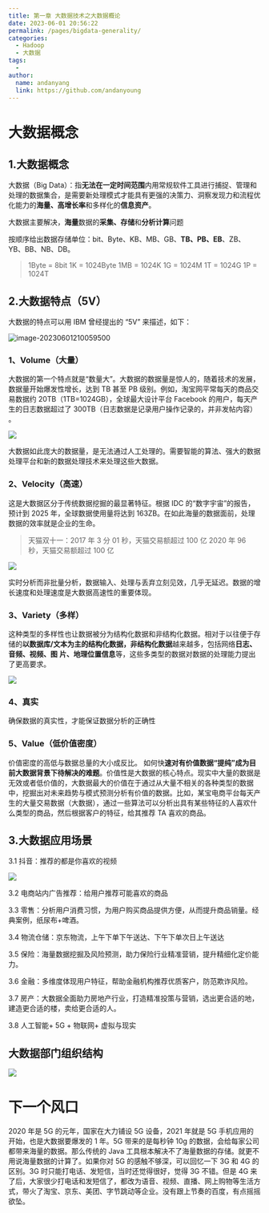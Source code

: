 ```yaml
---
title: 第一章 大数据技术之大数据概论
date: 2023-06-01 20:56:22
permalink: /pages/bigdata-generality/
categories:
  - Hadoop
  - 大数据
tags:
  -
author:
  name: andanyang
  link: https://github.com/andanyoung
---
```


# 大数据概念

## 1.大数据概念

大数据（Big Data）：指**无法在一定时间范围**内用常规软件工具进行捕捉、管理和处理的数据集合，是需要新处理模式才能具有更强的决策力、洞察发现力和流程优化能力的**海量、高增长率**和多样化的**信息资产**。

大数据主要解决，**海量**数据的**采集、存储**和**分析计算**问题

按顺序给出数据存储单位：bit、Byte、KB、MB、GB、**TB、PB、EB**、ZB、YB、BB、NB、DB。

> 1Byte = 8bit 1K = 1024Byte 1MB = 1024K
> 1G = 1024M 1T = 1024G 1P = 1024T

## 2.大数据特点（5V）

大数据的特点可以用 IBM 曾经提出的 “5V” 来描述，如下：

![image-20230601210059500](../.vuepress/public/Hadoop/image-20230601210059500.png)

### 1、Volume（大量）

大数据的第一个特点就是“数量大”。大数据的数据量是惊人的，随着技术的发展，数据量开始爆发性增长，达到 TB 甚至 PB 级别。例如，淘宝网平常每天的商品交易数据约 20TB（1TB=1024GB），全球最大设计平台 Facebook 的用户，每天产生的日志数据超过了 300TB（日志数据是记录用户操作记录的，并非发帖内容） 。

![](../.vuepress/public/Hadoop/c6335a8f73607274ddd5987e9c28778a.png)

大数据如此庞大的数据量，是无法通过人工处理的。需要智能的算法、强大的数据处理平台和新的数据处理技术来处理这些大数据。

### 2、Velocity（高速）

这是大数据区分于传统数据挖掘的最显著特征。根据 IDC 的“数字宇宙”的报告，预计到 2025 年，全球数据使用量将达到 163ZB。在如此海量的数据面前，处理数据的效率就是企业的生命。

> 天猫双十一：2017 年 3 分 01 秒，天猫交易额超过 100 亿
> 2020 年 96 秒，天猫交易额超过 100 亿

![](../.vuepress/public/Hadoop/2c47eb44310b14789a1f345782eaa88c.png)

实时分析而非批量分析，数据输入、处理与丢弃立刻见效，几乎无延迟。数据的增长速度和处理速度是大数据高速性的重要体现。

### 3、Variety（多样）

这种类型的多样性也让数据被分为结构化数据和非结构化数据。相对于以往便于存储的**以数据库/文本为主的结构化数据，非结构化数据**越来越多，包括网络**日志、音频、视频、图**
**片、地理位置信息**等，这些多类型的数据对数据的处理能力提出了更高要求。

![](../.vuepress/public/Hadoop/f0367973741efce40c26866bd16c9664.png)

### 4、真实

确保数据的真实性，才能保证数据分析的正确性

### 5、Value（低价值密度）

价值密度的高低与数据总量的大小成反比。 如何快**速对有价值数据“提纯”成为目前大数据背景下待解决的难题**。价值性是大数据的核心特点。现实中大量的数据是无效或者低价值的，大数据最大的价值在于通过从大量不相关的各种类型的数据中，挖掘出对未来趋势与模式预测分析有价值的数据。比如，某宝电商平台每天产生的大量交易数据（大数据），通过一些算法可以分析出具有某些特征的人喜欢什么类型的商品，然后根据客户的特征，给其推荐 TA 喜欢的商品。

## 3.大数据应用场景

3.1 抖音：推荐的都是你喜欢的视频

![](../.vuepress/public/Hadoop/427ecba1813c53a131cd7bcbb1c49dc9.png)

3.2 电商站内广告推荐：给用户推荐可能喜欢的商品

3.3 零售：分析用户消费习惯，为用户购买商品提供方便，从而提升商品销量。经典案例，纸尿布+啤酒。

3.4 物流仓储：京东物流，上午下单下午送达、下午下单次日上午送达

3.5 保险：海量数据挖掘及风险预测，助力保险行业精准营销，提升精细化定价能力。

3.6 金融：多维度体现用户特征，帮助金融机构推荐优质客户，防范欺诈风险。

3.7 房产：大数据全面助力房地产行业，打造精准投策与营销，选出更合适的地，建造更合适的楼，卖给更合适的人。

3.8 人工智能+ 5G + 物联网+ 虚拟与现实

## 大数据部门组织结构

![](../.vuepress/public/Hadoop/6681ecfd0726f896aad56c6a5fd1ac96.png)

# 下一个风口

2020 年是 5G 的元年，国家在大力铺设 5G 设备，2021 年就是 5G 手机应用的开始，也是大数据要爆发的 1 年。5G 带来的是每秒钟 10g 的数据，会给每家公司都带来海量的数据。那么传统的 Java 工具根本解决不了海量数据的存储。就更不用说海量数据的计算了。如果你对 5G 的感触不够深，可以回忆一下 3G 和 4G 的区别。3G 时只能打电话、发短信，当时还觉得很好，觉得 3G 不错。但是 4G 来了后，大家很少打电话和发短信了，都改为语音、视频、直播、网上购物等生活方式，带火了淘宝、京东、美团、字节跳动等企业。没有跟上节奏的百度，有点摇摇欲坠。
